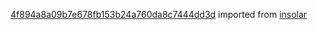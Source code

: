 [4f894a8a09b7e678fb153b24a760da8c7444dd3d](https://github.com/insolar/insolar/commit/4f894a8a09b7e678fb153b24a760da8c7444dd3d) imported from [insolar](https://github.com/insolar/insolar)
